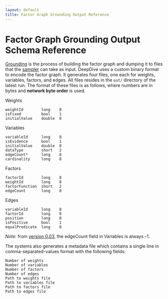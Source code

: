```yaml
---
layout: default
title: Factor Graph Grounding Output Reference
---
```


# Factor Graph Grounding Output Schema Reference

[Grounding](overview#grounding) is the process of building the
factor graph and dumping it to files that the [sampler](sampler)
can take as input. DeepDive uses a custom binary format to encode the factor
graph. It generates four files, one each for weights, variables, factors, and
edges. All files resides in the `out/` directory of the latest run. The format
of these files is as follows, where numbers are in bytes and **network byte
order** is used.

Weights

    weightId        long    8
    isFixed         bool    1
    initialValue    double  8


Variables

    variableId      long    8
    isEvidence      bool    1
    initialValue    double  8
    dataType        short   2
    edgeCount*      long    8
    cardinality     long    8

Factors

    factorId        long    8
    weightId        long    8
    factorFunction  short   2
    edgeCount       long    8

Edges

    variableId      long    8
    factorId        long    8
    position        long    8
    isPositive      bool    1
    equalPredicate  long    8


*Note*: from [version 0.03](changelog/0.03-alpha), the edgeCount field
in Variables is always -1.

The systems also generates a metadata file which contains a single line in
comma-separated-values format with the following fields:

    Number of weights
    Number of variables
    Number of factors
    Number of edges
    Path to weights file
    Path to variables file
    Path to factors file
    Path to edges file

